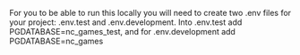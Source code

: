 For you to be able to run this locally you will need to create two .env files for your project: .env.test and .env.development. Into .env.test add PGDATABASE=nc_games_test, and for .env.development add PGDATABASE=nc_games
